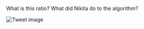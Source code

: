 What is this ratio? What did Nikita do to the algorithm?


![Tweet image](/asset/crosspoast/Gx62h-3akAEg0CF.jpg)

